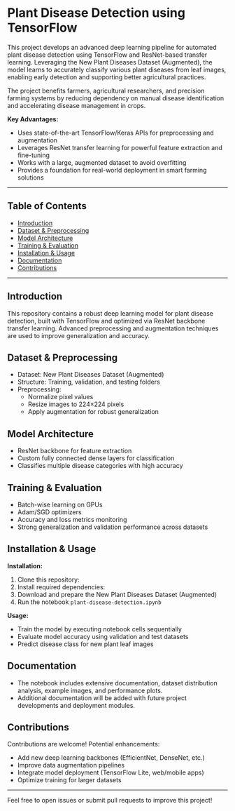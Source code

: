 # Plant Disease Detection using TensorFlow

This project develops an advanced deep learning pipeline for automated plant disease detection using TensorFlow and ResNet-based transfer learning. Leveraging the New Plant Diseases Dataset (Augmented), the model learns to accurately classify various plant diseases from leaf images, enabling early detection and supporting better agricultural practices.

The project benefits farmers, agricultural researchers, and precision farming systems by reducing dependency on manual disease identification and accelerating disease management in crops.

**Key Advantages:**  
- Uses state-of-the-art TensorFlow/Keras APIs for preprocessing and augmentation  
- Leverages ResNet transfer learning for powerful feature extraction and fine-tuning  
- Works with a large, augmented dataset to avoid overfitting  
- Provides a foundation for real-world deployment in smart farming solutions

---
 
## Table of Contents

- [Introduction](#introduction)
- [Dataset & Preprocessing](#dataset--preprocessing)
- [Model Architecture](#model-architecture)
- [Training & Evaluation](#training--evaluation)
- [Installation & Usage](#installation--usage)
- [Documentation](#documentation)
- [Contributions](#contributions)

---

## Introduction

This repository contains a robust deep learning model for plant disease detection, built with TensorFlow and optimized via ResNet backbone transfer learning. Advanced preprocessing and augmentation techniques are used to improve generalization and accuracy.

## Dataset & Preprocessing

- Dataset: New Plant Diseases Dataset (Augmented)
- Structure: Training, validation, and testing folders
- Preprocessing:  
  - Normalize pixel values  
  - Resize images to 224×224 pixels  
  - Apply augmentation for robust generalization

## Model Architecture

- ResNet backbone for feature extraction
- Custom fully connected dense layers for classification
- Classifies multiple disease categories with high accuracy

## Training & Evaluation

- Batch-wise learning on GPUs
- Adam/SGD optimizers
- Accuracy and loss metrics monitoring
- Strong generalization and validation performance across datasets

## Installation & Usage

**Installation:**  
1. Clone this repository:  
2. Install required dependencies:  
3. Download and prepare the New Plant Diseases Dataset (Augmented)
4. Run the notebook `plant-disease-detection.ipynb`

**Usage:**  
- Train the model by executing notebook cells sequentially  
- Evaluate model accuracy using validation and test datasets  
- Predict disease class for new plant leaf images

## Documentation

- The notebook includes extensive documentation, dataset distribution analysis, example images, and performance plots.
- Additional documentation will be added with future project developments and deployment modules.

## Contributions

Contributions are welcome! Potential enhancements:
- Add new deep learning backbones (EfficientNet, DenseNet, etc.)
- Improve data augmentation pipelines
- Integrate model deployment (TensorFlow Lite, web/mobile apps)
- Optimize training for larger datasets

---

Feel free to open issues or submit pull requests to improve this project!
